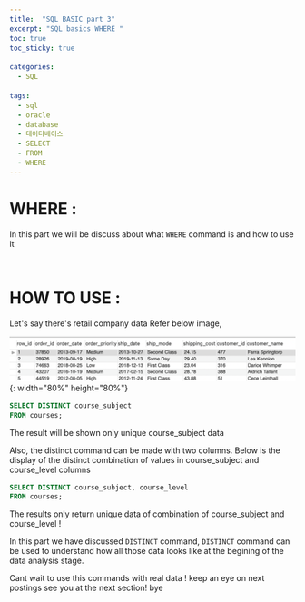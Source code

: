 ```yaml
---
title:  "SQL BASIC part 3"
excerpt: "SQL basics WHERE "
toc: true
toc_sticky: true

categories:
  - SQL

tags:
  - sql
  - oracle
  - database
  - 데이터베이스
  - SELECT
  - FROM
  - WHERE
---
```



# WHERE : 

In this part we will be discuss about what `WHERE` command is and how to use it
  
<br/>

# HOW TO USE :

Let's say there's retail company data 
Refer below image,

![png](_posts/sql_where.png){: width="80%" height="80%"}  


```sql
SELECT DISTINCT course_subject
FROM courses;
```
The result will be shown only unique course_subject data

Also, the distinct command can be made with two columns.
Below is the display of the distinct combination of values in course_subject and course_level columns

```sql
SELECT DISTINCT course_subject, course_level 
FROM courses;
```
The results only return unique data of combination of course_subject and course_level !

In this part we have discussed `DISTINCT` command, 
`DISTINCT` command can be used to understand how all those data looks like at the begining of the data analysis stage. 

Cant wait to use this commands with real data ! keep an eye on next postings
see you at the next section! bye
